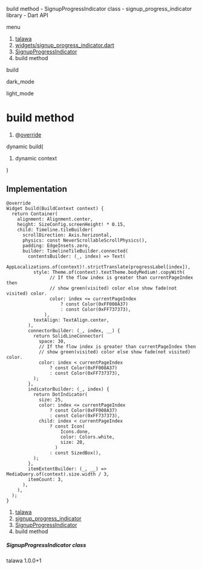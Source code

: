 




build method - SignupProgressIndicator class - signup\_progress\_indicator library - Dart API







menu

1. [talawa](../../index.html)
2. [widgets/signup\_progress\_indicator.dart](../../file-___home_harshil_Desktop_open-source_palisadoes_talawa_lib_widgets_signup_progress_indicator/)
3. [SignupProgressIndicator](../../file-___home_harshil_Desktop_open-source_palisadoes_talawa_lib_widgets_signup_progress_indicator/SignupProgressIndicator-class.html)
4. build method

build


dark\_mode

light\_mode




# build method


1. @[override](https://api.flutter.dev/flutter/dart-core/override-constant.html)

dynamic
build(

1. dynamic context

)

## Implementation

```
@override
Widget build(BuildContext context) {
  return Container(
    alignment: Alignment.center,
    height: SizeConfig.screenHeight! * 0.15,
    child: Timeline.tileBuilder(
      scrollDirection: Axis.horizontal,
      physics: const NeverScrollableScrollPhysics(),
      padding: EdgeInsets.zero,
      builder: TimelineTileBuilder.connected(
        contentsBuilder: (_, index) => Text(
          AppLocalizations.of(context)!.strictTranslate(progressLabel[index]),
          style: Theme.of(context).textTheme.bodyMedium!.copyWith(
                // If the flow index is greater than currentPageIndex then
                // show green(visited) color else show fade(not visited) color.
                color: index <= currentPageIndex
                    ? const Color(0xFF008A37)
                    : const Color(0xFF737373),
              ),
          textAlign: TextAlign.center,
        ),
        connectorBuilder: (_, index, __) {
          return SolidLineConnector(
            space: 30,
            // If the flow index is greater than currentPageIndex then
            // show green(visited) color else show fade(not visited) color.
            color: index < currentPageIndex
                ? const Color(0xFF008A37)
                : const Color(0xFF737373),
          );
        },
        indicatorBuilder: (_, index) {
          return DotIndicator(
            size: 25,
            color: index <= currentPageIndex
                ? const Color(0xFF008A37)
                : const Color(0xFF737373),
            child: index < currentPageIndex
                ? const Icon(
                    Icons.done,
                    color: Colors.white,
                    size: 20,
                  )
                : const SizedBox(),
          );
        },
        itemExtentBuilder: (_, __) => MediaQuery.of(context).size.width / 3,
        itemCount: 3,
      ),
    ),
  );
}
```

 


1. [talawa](../../index.html)
2. [signup\_progress\_indicator](../../file-___home_harshil_Desktop_open-source_palisadoes_talawa_lib_widgets_signup_progress_indicator/)
3. [SignupProgressIndicator](../../file-___home_harshil_Desktop_open-source_palisadoes_talawa_lib_widgets_signup_progress_indicator/SignupProgressIndicator-class.html)
4. build method

##### SignupProgressIndicator class





talawa
1.0.0+1






